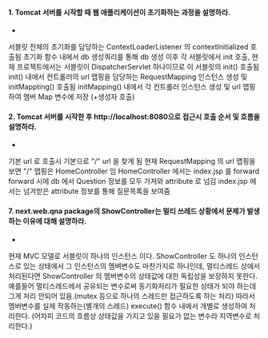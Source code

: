 #### 1. Tomcat 서버를 시작할 때 웹 애플리케이션이 초기화하는 과정을 설명하라.
* 
서블릿 전체의 초기화를 담당하는 ContextLoaderListener 의 contextInitialized 호출됨
초기화 함수 내에서 db 생성쿼리를 통해 db 생성
이후 각 서블릿에서 init 호출, 현재 프로젝트에서는 서블릿이 DispatcherServlet 하나이므로 이 서블릿의 init() 호출됨
init() 내에서 컨트롤러의 url 맵핑을 담당하는 RequestMapping 인스턴스 생성 및 initMappting() 호출됨
initMapping() 내에서 각 컨트롤러 인스턴스 생성 및 url 맵핑 하여 멤버 Map 변수에 저장 (+생성자 호출)

#### 2. Tomcat 서버를 시작한 후 http://localhost:8080으로 접근시 호출 순서 및 흐름을 설명하라.
* 
기본 url 로 호출시 기본으로 "/" url 을 찾게 됨
현재 RequestMapping 의 url 맵핑을 보면 "/" 맵핑은 HomeController 임
HomeController 에서는 index.jsp 를 forward 
forward 시에 db 에서 Question 정보를 모두 가져와 attribute 로 넘김
index.jsp 에서는 넘겨받은 attribute 정보를 통해 질문목록을 보여줌

#### 7. next.web.qna package의 ShowController는 멀티 쓰레드 상황에서 문제가 발생하는 이유에 대해 설명하라.
* 
현재 MVC 모델로 서블릿이 하나의 인스턴스 이다.
ShowController 도 하나의 인스턴스로 있는 상태에서 그 인스턴스의 멤벼변수도 마찬가지로 하나인데,
멀티스레드 상에서 처리된다면 ShowController 의 멤버변수의 상태값에 대한 독립성을 보장하지 못한다.
예를들어 멀티스레드에서 공유되는 변수로써 동기화처리가 필요한 상태가 되야 하는데 그게 처리 안되어 있음.(mutex 등으로 하나의 스레드만 접근하도록 하는 처리)
따라서 멤버변수를 실제 작동하는(별개의 스레드) execute() 함수 내에서 개별로 생성하여 처리한다.
(어차피 코드의 흐름상 상태값을 가지고 있을 필요가 없는 변수라 지역변수로 처리한다.)
